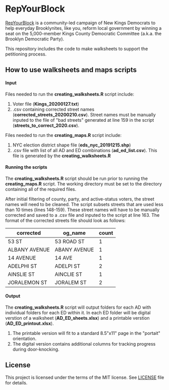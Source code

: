 # RepYourBlock

[RepYourBlock](https://www.repyourblock.com/) is a community-led campaign of New Kings Democrats to help everyday Brooklynites, like you, reform local government by winning a seat on the 5,000-member Kings County Democratic Committee (a.k.a. the Brooklyn Democratic Party).

This repository includes the code to make walksheets to support the petitioning process.


## How to use walksheets and maps scripts

#### Input
Files needed to run the **creating_walksheets.R** script include:
  1. Voter file (**Kings_20200127.txt**)
  2. .csv containing corrected street names (**corrected_streets_20200210.csv**). Street names must be manually inputed to the file of "bad streets" generated at line 159 in the script (**streets_to_correct_2020.csv**).

Files needed to run the **creating_maps.R** script include:
  1. NYC election district shape file (**eds_nyc_20191215.shp**)
  2. .csv file with list of all AD and ED combinations (**ad_ed_list.csv**). This file is generated by the **creating_walksheets.R**

#### Running the scripts
The **creating_walksheets.R** script should be run prior to running the **creating_maps.R** script. The working directory must be set to the directory containing all of the required files.

After initial filtering of county, party, and active-status voters, the street names will need to be cleaned. The script subsets streets that are used less than 10 times (lines 148-159). These street names will have to be manually corrected and saved to a .csv file and inputed to the script at line 163. The format of the corrected streets file should look as follows:

|corrected	| og_name	| count|
|----------|---------|--------|
|53 ST	| 53 ROAD ST	| 1|
|ALBANY AVENUE	| ABANY AVENUE |	1|
|14 AVENUE	| 14 AVE |	1|
|ADELPHI ST	|ADELPI ST |	2|
|AINSLIE ST	|AINCLIE ST |	1|
|JORALEMON ST|JORALEM ST |	2|


#### Output
The **creating_walksheets.R** script will output folders for each AD with individual folders for each ED within it. In each ED folder will be digital verstion of a walksheet (**AD_ED_sheets.xlsx**) and a printable verstion (**AD_ED_printout.xlsx**).

  1. The printable version will fit to a standard 8.5"x11" page in the "portait" orientation.
  2. The digital version contains additional columns for tracking progress during door-knocking.


  ## License

  This project is licensed under the terms of the MIT license.
  See [LICENSE](LICENSE) file for details.

